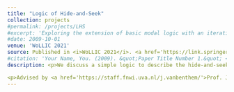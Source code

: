 ```yaml
---
title: "Logic of Hide-and-Seek"
collection: projects
#permalink: /projects/LHS
#excerpt: 'Exploring the extension of basic modal logic with an iterative substitution operator. '
#date: 2009-10-01
venue: 'WoLLIC 2021'
source: Published in <i>WoLLIC 2021</i>. <a href='https://link.springer.com/chapter/10.1007/978-3-030-88853-4_13'>Download paper here</a>
#citation: 'Your Name, You. (2009). &quot;Paper Title Number 1.&quot; <i>Journal 1</i>. 1(1).'
description: <p>We discuss a simple logic to describe the hide-and-seek game, and showed that adding an equality constant to describe the winning condition of the seeker makes our logic undecidable.</p>

<p>Advised by <a href='https://staff.fnwi.uva.nl/j.vanbenthem/'>Prof. Johan van Benthem</a>, <a href='http://www.fenrong.net/'>Prof. Fenrong Liu</a> and <a href='https://www.isichennai.res.in/~sujata/'>Prof. Sujata Ghosh</a>. </p>
---
```





